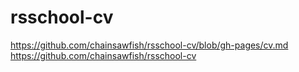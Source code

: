 # rsschool-cv
https://github.com/chainsawfish/rsschool-cv/blob/gh-pages/cv.md
https://github.com/chainsawfish/rsschool-cv
